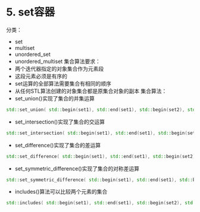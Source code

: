 # 5. set容器
分类：
- set<T>
- multiset<T>
- unordered_set<T>
- unordered_multiset<T>
集合算法要求：
- 两个迭代器指定的对象集合作为元素段
- 这段元素必须是有序的
- set运算的全部算法需要集合有相同的顺序
- 从任何STL算法创建的对象集合都是原集合对象的副本
集合算法：
- set_union()实现了集合的并集运算
```c++
std::set_union( std::begin(set1), std::end(set1), std::begin(set2), std::end(set2), std::back_inserter(result));
```
- set_intersection()实现了集合的交运算
```c++
std::set_intersection( std::begin(set1), std::end(set1), std::begin(set2), std::end(set2), std::back_inserter(result));
```
- set_difference()实现了集合的差运算
```c++
std::set_difference( std::begin(set1), std::end(set1), std::begin(set2), std::end(set2), std::back_inserter(result));
```
- set_symmetric_difference()实现了集合的对称差运算
```c++
std::set_symmetric_difference( std::begin(set1), std::end(set1), std::begin(set2), std::end(set2), std::back_inserter(result));
```
- includes()算法可以比较两个元素的集合
```c++
std::includes( std::begin(set1), std::end(set1), std::begin(set2), std::end(set2) );
```
